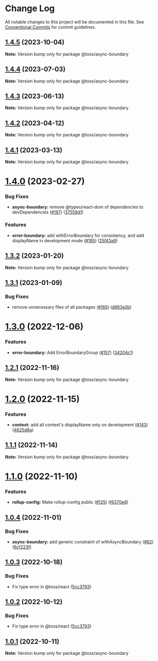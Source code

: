 # Change Log

All notable changes to this project will be documented in this file.
See [Conventional Commits](https://conventionalcommits.org) for commit guidelines.

## [1.4.5](https://github.com/toss/slash/compare/@toss/async-boundary@1.4.4...@toss/async-boundary@1.4.5) (2023-10-04)

**Note:** Version bump only for package @toss/async-boundary

## [1.4.4](https://github.com/toss/slash/compare/@toss/async-boundary@1.4.3...@toss/async-boundary@1.4.4) (2023-07-03)

**Note:** Version bump only for package @toss/async-boundary

## [1.4.3](https://github.com/toss/slash/compare/@toss/async-boundary@1.4.2...@toss/async-boundary@1.4.3) (2023-06-13)

**Note:** Version bump only for package @toss/async-boundary

## [1.4.2](https://github.com/toss/slash/compare/@toss/async-boundary@1.4.1...@toss/async-boundary@1.4.2) (2023-04-12)

**Note:** Version bump only for package @toss/async-boundary

## [1.4.1](https://github.com/toss/slash/compare/@toss/async-boundary@1.4.0...@toss/async-boundary@1.4.1) (2023-03-13)

**Note:** Version bump only for package @toss/async-boundary

# [1.4.0](https://github.com/toss/slash/compare/@toss/async-boundary@1.3.2...@toss/async-boundary@1.4.0) (2023-02-27)

### Bug Fixes

* **async-boundary:** remove @types/react-dom of dependencies to devDependencies ([#197](https://github.com/toss/slash/issues/197)) ([37559d1](https://github.com/toss/slash/commit/37559d144743b29cb4ea23f3d13dee169d3e303f))

### Features

* **error-boundary:** add withErrorBoundary for consistency, and add displayName in development mode ([#195](https://github.com/toss/slash/issues/195)) ([25f43a9](https://github.com/toss/slash/commit/25f43a9faa4e73e24cbd6aeb93fbc00744a5eaa4))

## [1.3.2](https://github.com/toss/slash/compare/@toss/async-boundary@1.3.1...@toss/async-boundary@1.3.2) (2023-01-20)

**Note:** Version bump only for package @toss/async-boundary

## [1.3.1](https://github.com/toss/slash/compare/@toss/async-boundary@1.3.0...@toss/async-boundary@1.3.1) (2023-01-09)

### Bug Fixes

* remove unnecessary files of all packages ([#165](https://github.com/toss/slash/issues/165)) ([d883a0b](https://github.com/toss/slash/commit/d883a0b2aebdbc2ca39c67902cec754c63921dfe))

# [1.3.0](https://github.com/toss/slash/compare/@toss/async-boundary@1.2.1...@toss/async-boundary@1.3.0) (2022-12-06)

### Features

* **error-boundary:** Add ErrorBoundaryGroup ([#157](https://github.com/toss/slash/issues/157)) ([34204c1](https://github.com/toss/slash/commit/34204c14b661daba89e469653a64171242d94684))

## [1.2.1](https://github.com/toss/slash/compare/@toss/async-boundary@1.2.0...@toss/async-boundary@1.2.1) (2022-11-16)

**Note:** Version bump only for package @toss/async-boundary

# [1.2.0](https://github.com/toss/slash/compare/@toss/async-boundary@1.1.1...@toss/async-boundary@1.2.0) (2022-11-15)

### Features

* **context:** add all context's displayName only on development ([#143](https://github.com/toss/slash/issues/143)) ([4625d8a](https://github.com/toss/slash/commit/4625d8a5b0fc70a9e77a0a14e16f9d2a53a644ea))

## [1.1.1](https://github.com/toss/slash/compare/@toss/async-boundary@1.1.0...@toss/async-boundary@1.1.1) (2022-11-14)

**Note:** Version bump only for package @toss/async-boundary

# [1.1.0](https://github.com/toss/slash/compare/@toss/async-boundary@1.0.4...@toss/async-boundary@1.1.0) (2022-11-10)

### Features

* **rollup-config:** Make rollup-config public ([#125](https://github.com/toss/slash/issues/125)) ([f6370e8](https://github.com/toss/slash/commit/f6370e8c4b0fa926e923b518c26b7071ee0e53da))

## [1.0.4](https://github.com/toss/slash/compare/@toss/async-boundary@1.0.3...@toss/async-boundary@1.0.4) (2022-11-01)

### Bug Fixes

* **async-boundary:** add generic constraint of withAsyncBoundary ([#82](https://github.com/toss/slash/issues/82)) ([6cf223f](https://github.com/toss/slash/commit/6cf223fbc3001123347de03992c7fc569efe787a))

## [1.0.3](https://github.com/toss/slash/compare/@toss/async-boundary@1.0.1...@toss/async-boundary@1.0.3) (2022-10-18)

### Bug Fixes

* Fix type error in @toss/react ([5cc3793](https://github.com/toss/slash/commit/5cc37936e8739204f32f9f50ee61570b758343f8))

## [1.0.2](https://github.com/toss/slash/compare/@toss/async-boundary@1.0.1...@toss/async-boundary@1.0.2) (2022-10-12)

### Bug Fixes

* Fix type error in @toss/react ([5cc3793](https://github.com/toss/slash/commit/5cc37936e8739204f32f9f50ee61570b758343f8))

## [1.0.1](https://github.com/toss/slash/compare/@toss/async-boundary@1.0.0...@toss/async-boundary@1.0.1) (2022-10-11)

**Note:** Version bump only for package @toss/async-boundary
